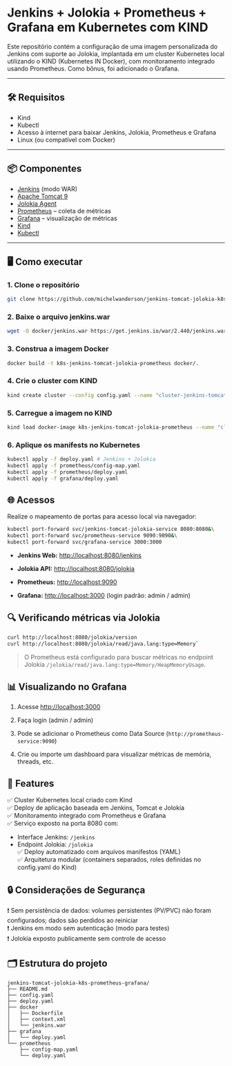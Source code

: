 
# Jenkins + Jolokia + Prometheus + Grafana em Kubernetes com KIND

Este repositório contém a configuração de uma imagem personalizada do Jenkins com suporte ao Jolokia, implantada em um cluster Kubernetes local utilizando o KIND (Kubernetes IN Docker), com monitoramento integrado usando Prometheus. Como bônus, foi adicionado o Grafana.

---

## 🛠️ Requisitos

- Kind
- Kubectl
- Acesso à internet para baixar Jenkins, Jolokia, Prometheus e Grafana
- Linux (ou compatível com Docker)

---

## 📦 Componentes

- [Jenkins](https://www.jenkins.io/)  (modo WAR)
- [Apache Tomcat 9](https://tomcat.apache.org/)
- [Jolokia Agent](https://jolokia.org/)
- [Prometheus](https://prometheus.io/) – coleta de métricas
- [Grafana](https://grafana.com/) – visualização de métricas
- [Kind](https://kind.sigs.k8s.io/)
- [Kubectl](https://kubernetes.io/docs/home/)

---

## 🖥️ Como executar

### 1. Clone o repositório

```bash
git clone https://github.com/michelwanderson/jenkins-tomcat-jolokia-k8s-prometheus-grafana.git
```
### 2. Baixe o arquivo jenkins.war

```bash
wget -O docker/jenkins.war https://get.jenkins.io/war/2.440/jenkins.war
```
### 3. Construa a imagem Docker
```bash
docker build -t k8s-jenkins-tomcat-jolokia-prometheus docker/.
```
### 4. Crie o cluster com KIND
```bash
kind create cluster --config config.yaml --name "cluster-jenkins-tomcat-jolokia-prometheus"
````

### 5. Carregue a imagem no KIND
```bash
kind load docker-image k8s-jenkins-tomcat-jolokia-prometheus --name "cluster-jenkins-tomcat-jolokia-prometheus"
```

### 6. Aplique os manifests no Kubernetes
```bash
kubectl apply -f deploy.yaml # Jenkins + Jolokia 
kubectl apply -f prometheus/config-map.yaml
kubectl apply -f prometheus/deploy.yaml
kubectl apply -f grafana/deploy.yaml
```

## 🌐 Acessos
Realize o mapeamento de portas para acesso local via navegador:
```bash
kubectl port-forward svc/jenkins-tomcat-jolokia-service 8080:8080&\
kubectl port-forward svc/prometheus-service 9090:9090&\
kubectl port-forward svc/grafana-service 3000:3000
```
-   **Jenkins Web:** [http://localhost:8080/jenkins](http://localhost:8080/jenkins)
    
-   **Jolokia API:** [http://localhost:8080/jolokia](http://localhost:8080/jolokia)
    
-   **Prometheus:** [http://localhost:9090](http://localhost:9090)
    
-   **Grafana:** [http://localhost:3000](http://localhost:3000) (login padrão: admin / admin)

## 🔍 Verificando métricas via Jolokia

```bash
curl http://localhost:8080/jolokia/version
curl http://localhost:8080/jolokia/read/java.lang:type=Memory`
```

> O Prometheus está configurado para buscar métricas no endpoint Jolokia `/jolokia/read/java.lang:type=Memory/HeapMemoryUsage`.

## 📊 Visualizando no Grafana

1.  Acesse [http://localhost:3000](http://localhost:3000)
    
2.  Faça login (admin / admin)
    
3.  Pode se adicionar o Prometheus como Data Source (`http://prometheus-service:9090`)
    
4.  Crie ou importe um dashboard para visualizar métricas de memória, threads, etc.

## 🌟 Features

✅ Cluster Kubernetes local criado com Kind  
✅ Deploy de aplicação baseada em Jenkins, Tomcat e Jolokia  
✅ Monitoramento integrado com Prometheus e Grafana  
✅ Serviço exposto na porta 8080 com:  
- Interface Jenkins: `/jenkins`  
- Endpoint Jolokia: `/jolokia`  
✅ Deploy automatizado com arquivos manifestos (YAML)  
✅ Arquitetura modular (containers separados, roles definidas no config.yaml do Kind)
## 🔒 Considerações de Segurança

❗ Sem persistência de dados: volumes persistentes (PV/PVC) não foram configurados; dados são perdidos ao reiniciar  
❗ Jenkins em modo sem autenticação (modo para testes)  
❗ Jolokia exposto publicamente sem controle de acesso
## 🗂️ Estrutura do projeto

```arduino
jenkins-tomcat-jolokia-k8s-prometheus-grafana/
├── README.md
├── config.yaml
├── deploy.yaml
├── docker
│   ├── Dockerfile
│   ├── context.xml
│   └── jenkins.war
├── grafana
│   └── deploy.yaml
└── prometheus
    ├── config-map.yaml
    └── deploy.yaml
```
